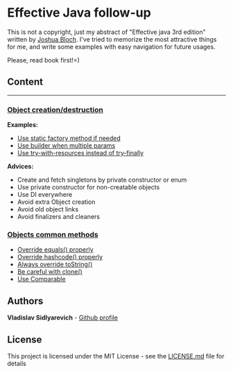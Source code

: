 # Effective Java follow-up

This is not a copyright, just my abstract of "Effective java 3rd edition"
written by [Joshua Bloch](https://twitter.com/joshbloch). I've tried to memorize the most attractive things for me, and
write some examples with easy navigation for future usages.

Please, read book first!=)

## Сontent

--- 

### [Object creation/destruction](#src/main/java/com/github/vlsidlyarevich/effectivejava/followup/object_creation)

**Examples:**

* [Use static factory method if needed](#src/main/java/com/github/vlsidlyarevich/effectivejava/followup/object_creation/sfm/README.MD)
* [Use builder when multiple params](#src/main/java/com/github/vlsidlyarevich/effectivejava/followup/object_creation/builder/README.MD)
* [Use try-with-resources instead of try-finally](#src/main/java/com/github/vlsidlyarevich/effectivejava/followup/object_creation/twr/README.MD)

**Advices:**

- Create and fetch singletons by private constructor or enum
- Use private constructor for non-creatable objects
- Use DI everywhere
- Avoid extra Object creation
- Avoid old object links
- Avoid finalizers and cleaners

### [Objects common methods](#src/main/java/com/github/vlsidlyarevich/effectivejava/followup/object_methods)

* [Override equals() properly](#src/main/java/com/github/vlsidlyarevich/effectivejava/followup/object_methods/equals/README.MD)
* [Override hashcode() properly](#src/main/java/com/github/vlsidlyarevich/effectivejava/followup/object_methods/hashcode/README.MD)
* [Always override toString()](#src/main/java/com/github/vlsidlyarevich/effectivejava/followup/object_methods/to_string/README.MD)
* [Be careful with clone()](#src/main/java/com/github/vlsidlyarevich/effectivejava/followup/object_methods/clone/README.MD)
* [Use Comparable](#src/main/java/com/github/vlsidlyarevich/effectivejava/followup/object_methods/comparable/README.MD)

## Authors

**Vladislav Sidlyarevich** - [Github profile](https://github.com/vlsidlyarevich)

## License

This project is licensed under the MIT License - see the [LICENSE.md](LICENSE.md) file for details